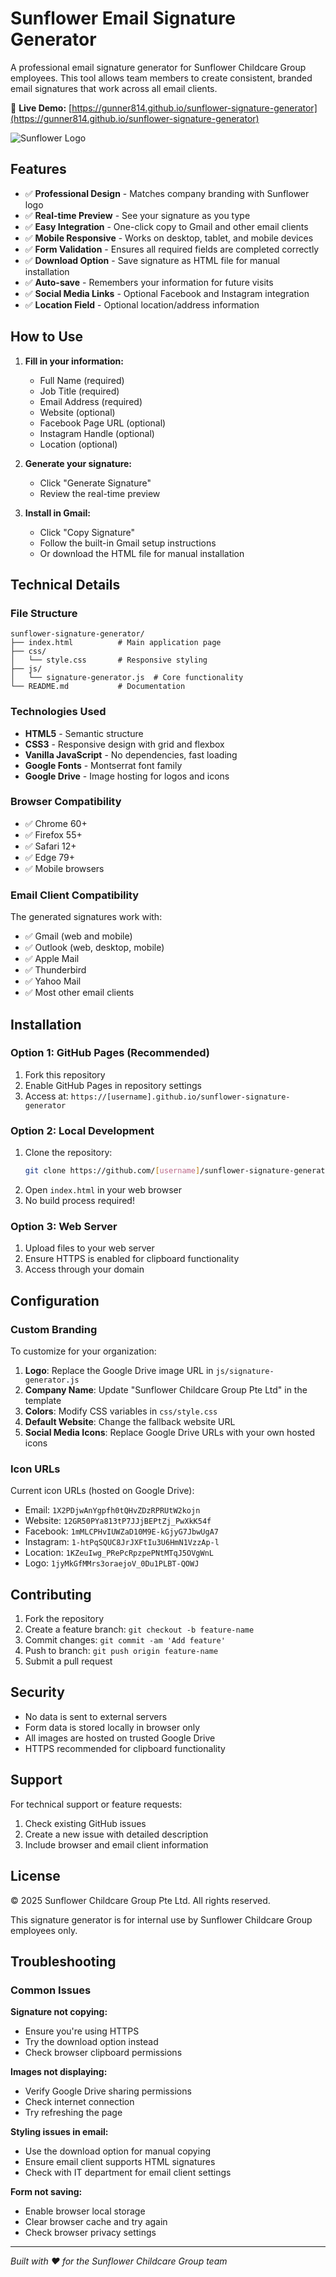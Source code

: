 # Sunflower Email Signature Generator

A professional email signature generator for Sunflower Childcare Group employees. This tool allows team members to create consistent, branded email signatures that work across all email clients.

🌻 **Live Demo:** [https://gunner814.github.io/sunflower-signature-generator](https://gunner814.github.io/sunflower-signature-generator)

![Sunflower Logo](https://lh3.googleusercontent.com/d/1jyMkGfMMrs3oraejoV_0Du1PLBT-QOWJ)

## Features

- ✅ **Professional Design** - Matches company branding with Sunflower logo
- ✅ **Real-time Preview** - See your signature as you type
- ✅ **Easy Integration** - One-click copy to Gmail and other email clients
- ✅ **Mobile Responsive** - Works on desktop, tablet, and mobile devices
- ✅ **Form Validation** - Ensures all required fields are completed correctly
- ✅ **Download Option** - Save signature as HTML file for manual installation
- ✅ **Auto-save** - Remembers your information for future visits
- ✅ **Social Media Links** - Optional Facebook and Instagram integration
- ✅ **Location Field** - Optional location/address information

## How to Use

1. **Fill in your information:**
   - Full Name (required)
   - Job Title (required)
   - Email Address (required)
   - Website (optional)
   - Facebook Page URL (optional)
   - Instagram Handle (optional)
   - Location (optional)

2. **Generate your signature:**
   - Click "Generate Signature"
   - Review the real-time preview

3. **Install in Gmail:**
   - Click "Copy Signature"
   - Follow the built-in Gmail setup instructions
   - Or download the HTML file for manual installation

## Technical Details

### File Structure
```
sunflower-signature-generator/
├── index.html          # Main application page
├── css/
│   └── style.css       # Responsive styling
├── js/
│   └── signature-generator.js  # Core functionality
└── README.md           # Documentation
```

### Technologies Used
- **HTML5** - Semantic structure
- **CSS3** - Responsive design with grid and flexbox
- **Vanilla JavaScript** - No dependencies, fast loading
- **Google Fonts** - Montserrat font family
- **Google Drive** - Image hosting for logos and icons

### Browser Compatibility
- ✅ Chrome 60+
- ✅ Firefox 55+
- ✅ Safari 12+
- ✅ Edge 79+
- ✅ Mobile browsers

### Email Client Compatibility
The generated signatures work with:
- ✅ Gmail (web and mobile)
- ✅ Outlook (web, desktop, mobile)
- ✅ Apple Mail
- ✅ Thunderbird
- ✅ Yahoo Mail
- ✅ Most other email clients

## Installation

### Option 1: GitHub Pages (Recommended)
1. Fork this repository
2. Enable GitHub Pages in repository settings
3. Access at: `https://[username].github.io/sunflower-signature-generator`

### Option 2: Local Development
1. Clone the repository:
   ```bash
   git clone https://github.com/[username]/sunflower-signature-generator.git
   ```
2. Open `index.html` in your web browser
3. No build process required!

### Option 3: Web Server
1. Upload files to your web server
2. Ensure HTTPS is enabled for clipboard functionality
3. Access through your domain

## Configuration

### Custom Branding
To customize for your organization:

1. **Logo**: Replace the Google Drive image URL in `js/signature-generator.js`
2. **Company Name**: Update "Sunflower Childcare Group Pte Ltd" in the template
3. **Colors**: Modify CSS variables in `css/style.css`
4. **Default Website**: Change the fallback website URL
5. **Social Media Icons**: Replace Google Drive URLs with your own hosted icons

### Icon URLs
Current icon URLs (hosted on Google Drive):
- Email: `1X2PDjwAnYgpfh0tQHvZDzRPRUtW2kojn`
- Website: `12GR50PYa813tP7JJjBEPtZj_PwXkK54f`
- Facebook: `1mMLCPHvIUWZaD10M9E-kGjyG7JbwUgA7`
- Instagram: `1-htPqSQUC8JrJXFtIu3U6HmN1VzzAp-l`
- Location: `1KZeuIwg_PRePcRpzpePNtMTqJ5OVgWnL`
- Logo: `1jyMkGfMMrs3oraejoV_0Du1PLBT-QOWJ`

## Contributing

1. Fork the repository
2. Create a feature branch: `git checkout -b feature-name`
3. Commit changes: `git commit -am 'Add feature'`
4. Push to branch: `git push origin feature-name`
5. Submit a pull request

## Security

- No data is sent to external servers
- Form data is stored locally in browser only
- All images are hosted on trusted Google Drive
- HTTPS recommended for clipboard functionality

## Support

For technical support or feature requests:
1. Check existing GitHub issues
2. Create a new issue with detailed description
3. Include browser and email client information

## License

© 2025 Sunflower Childcare Group Pte Ltd. All rights reserved.

This signature generator is for internal use by Sunflower Childcare Group employees only.

## Troubleshooting

### Common Issues

**Signature not copying:**
- Ensure you're using HTTPS
- Try the download option instead
- Check browser clipboard permissions

**Images not displaying:**
- Verify Google Drive sharing permissions
- Check internet connection
- Try refreshing the page

**Styling issues in email:**
- Use the download option for manual copying
- Ensure email client supports HTML signatures
- Check with IT department for email client settings

**Form not saving:**
- Enable browser local storage
- Clear browser cache and try again
- Check browser privacy settings

---

*Built with ❤️ for the Sunflower Childcare Group team*